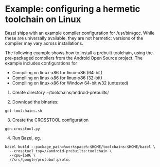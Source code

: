 
# Example: configuring a hermetic toolchain on Linux

Bazel ships with an example compiler configuration for /usr/bin/gcc.
While these are universally available, they are not hermetic: versions
of the compiler may vary across installations.

The following example shows how to install a prebuilt toolchain, using
the pre-packaged compilers from the Android Open Source project. The
example includes configurations for

  * Compiling on linux-x86 for linux-x86 (64-bit)
  * Compiling on linux-x86 for linux-x86 (32-bit)
  * Compiling on linux-x86 for Window 64-bit w32 (untested)

1. Create directory ~/toolchains/android-prebuilts/

2. Download the binaries:

````
get-toolchains.sh
````

3. Create the CROSSTOOL configuration

```
gen-crosstool.py
```

4. Run Bazel, eg.

````
bazel build --package_path=%workspace%:$HOME/toolchains:$HOME/bazel \
  --crosstool_top=//android-prebuilts:toolchain \
  --cpu=i686 \
  //src/google/protobuf:protoc
````
